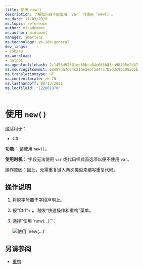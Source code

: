 ```yaml
---
title: 使用 new()
description: 了解如何在不能使用 `var` 时使用 `new()`。
ms.date: 11/03/2020
ms.topic: reference
author: mikadumont
ms.author: midumont
manager: jmartens
ms.technology: vs-ide-general
dev_langs:
- CSharp
ms.workload:
- dotnet
ms.openlocfilehash: 2c1455d92501ee50bca84e655b83ca98435e2d47
ms.sourcegitcommit: 68897da7d74c31ae1ebf5d47c7b5ddc9b108265b
ms.translationtype: HT
ms.contentlocale: zh-CN
ms.lasthandoff: 08/13/2021
ms.locfileid: "122061870"
---
```

# <a name="use-new"></a>使用 `new()`

这适用于：

- C#

**功能：** 请使用 `new()`。

**使用时机：** 字段无法使用 `var` 或代码样式首选项以便不使用 `var`。

操作原因：因此，无需重复键入两次类型来编写重复代码。

## <a name="how-to"></a>操作说明

1. 将脱字号置于字段声明上。

2. 按“Ctrl”+ **。** 触发“快速操作和重构”菜单。

3. 选择“使用 ‘new(…)’”：

    ![使用 'new(...)'](media/use-new.png)

## <a name="see-also"></a>另请参阅

- [重构](../refactoring-in-visual-studio.md)
